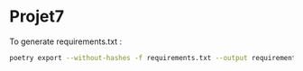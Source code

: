 # Projet7


To generate requirements.txt :
```bash
poetry export --without-hashes -f requirements.txt --output requirements.txt
```